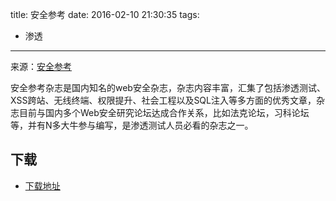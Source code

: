 title: 安全参考
date: 2016-02-10 21:30:35
tags:
  - 渗透
---


来源：[安全参考](http://www.hackcto.com)

安全参考杂志是国内知名的web安全杂志，杂志内容丰富，汇集了包括渗透测试、XSS跨站、无线终端、权限提升、社会工程以及SQL注入等多方面的优秀文章，杂志目前与国内多个Web安全研究论坛达成合作关系，比如法克论坛，习科论坛等，并有N多大牛参与编写，是渗透测试人员必看的杂志之一。

## 下载 ##

+ [下载地址](http://yun.baidu.com/pcloud/album/info?query_uk=1379004958&album_id=4453935695511057059)
